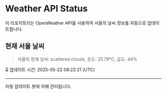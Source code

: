 
# Weather API Status

이 리포지토리는 OpenWeather API를 사용하여 서울의 날씨 정보를 자동으로 업데이트합니다.

## 현재 서울 날씨
> 서울의 현재 날씨: scattered clouds, 온도: 25.79°C, 습도: 44%

⏳ 업데이트 시간: 2025-05-22 08:22:21 (UTC)

---
자동 업데이트 봇에 의해 관리됩니다.
